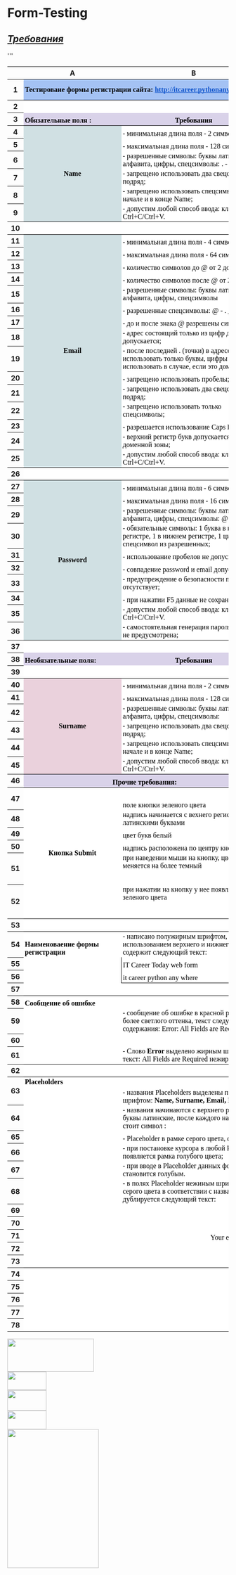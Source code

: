 # Form-Testing

## [_Требования_](https://docs.google.com/spreadsheets/d/1GskJaeBiiw9uv_AyOhPiNVkFe2F1kppOI8OBkUnIjfw/edit#gid=0)

'''
<meta http-equiv="Content-Type" content="text/html; charset=utf-8"><link type="text/css" rel="stylesheet" href="resources/sheet.css" >
<style type="text/css">.ritz .waffle a { color: inherit; }.ritz .waffle .s5{border-bottom:1px SOLID #000000;background-color:#d0e0e3;text-align:center;font-weight:bold;color:#000000;font-family:'Times New Roman';font-size:12pt;vertical-align:middle;white-space:nowrap;direction:ltr;padding:2px 3px 2px 3px;}.ritz .waffle .s8{border-bottom:1px SOLID #000000;background-color:#ffffff;text-align:left;font-weight:bold;color:#000000;font-family:'Times New Roman';font-size:12pt;vertical-align:bottom;white-space:nowrap;direction:ltr;padding:2px 3px 2px 3px;}.ritz .waffle .s16{border-bottom:1px SOLID #000000;background-color:#ffffff;}.ritz .waffle .s2{background-color:#ffffff;text-align:left;color:#000000;font-family:'Times New Roman';font-size:12pt;vertical-align:bottom;white-space:normal;overflow:hidden;word-wrap:break-word;direction:ltr;padding:2px 3px 2px 3px;}.ritz .waffle .s17{border-right:1px SOLID #000000;background-color:#ffffff;}.ritz .waffle .s11{background-color:#d9d2e9;text-align:center;font-weight:bold;color:#000000;font-family:'Times New Roman';font-size:12pt;vertical-align:bottom;white-space:normal;overflow:hidden;word-wrap:break-word;direction:ltr;padding:2px 3px 2px 3px;}.ritz .waffle .s9{border-bottom:1px SOLID #000000;background-color:#ffffff;text-align:left;color:#000000;font-family:'Times New Roman';font-size:12pt;vertical-align:bottom;white-space:normal;overflow:hidden;word-wrap:break-word;direction:ltr;padding:2px 3px 2px 3px;}.ritz .waffle .s0{border-bottom:1px SOLID #000000;border-right:1px SOLID #000000;background-color:#a4c2f4;text-align:left;font-weight:bold;color:#000000;font-family:'Times New Roman';font-size:12pt;vertical-align:middle;white-space:nowrap;direction:ltr;padding:2px 3px 2px 3px;}.ritz .waffle .s3{border-bottom:1px SOLID #000000;background-color:#d9d2e9;text-align:left;font-weight:bold;color:#000000;font-family:'Times New Roman';font-size:12pt;vertical-align:bottom;white-space:nowrap;direction:ltr;padding:2px 3px 2px 3px;}.ritz .waffle .s22{border-right:1px SOLID #000000;background-color:#ffffff;text-align:right;color:#000000;font-family:'Times New Roman';font-size:12pt;vertical-align:bottom;white-space:normal;overflow:hidden;word-wrap:break-word;direction:ltr;padding:2px 3px 2px 3px;}.ritz .waffle .s18{background-color:#ffffff;text-align:left;font-weight:bold;color:#000000;font-family:'Times New Roman';font-size:12pt;vertical-align:bottom;white-space:normal;overflow:hidden;word-wrap:break-word;direction:ltr;padding:2px 3px 2px 3px;}.ritz .waffle .s19{background-color:#ffffff;text-align:left;color:#000000;font-family:'Arial';font-size:10pt;vertical-align:bottom;white-space:nowrap;direction:ltr;padding:2px 3px 2px 3px;}.ritz .waffle .s7{border-bottom:1px SOLID #000000;border-right:1px SOLID #000000;background-color:#ffffff;text-align:left;color:#000000;font-family:'Times New Roman';font-size:12pt;vertical-align:bottom;white-space:normal;overflow:hidden;word-wrap:break-word;direction:ltr;padding:2px 3px 2px 3px;}.ritz .waffle .s6{border-right:1px SOLID #000000;background-color:#ffffff;text-align:left;color:#000000;font-family:'Times New Roman';font-size:12pt;vertical-align:bottom;white-space:normal;overflow:hidden;word-wrap:break-word;direction:ltr;padding:2px 3px 2px 3px;}.ritz .waffle .s21{border-right:1px SOLID #000000;background-color:#ffffff;text-align:right;color:#000000;font-family:'Times New Roman';font-size:12pt;vertical-align:bottom;white-space:nowrap;direction:ltr;padding:2px 3px 2px 3px;}.ritz .waffle .s14{border-right:1px SOLID #000000;background-color:#ffffff;text-align:left;color:#000000;font-family:'Times New Roman';font-size:12pt;vertical-align:top;white-space:normal;overflow:hidden;word-wrap:break-word;direction:ltr;padding:2px 3px 2px 3px;}.ritz .waffle .s12{border-bottom:1px SOLID #000000;background-color:#ead1dc;text-align:center;font-weight:bold;color:#000000;font-family:'Times New Roman';font-size:12pt;vertical-align:middle;white-space:nowrap;direction:ltr;padding:2px 3px 2px 3px;}.ritz .waffle .s10{background-color:#d9d2e9;text-align:left;font-weight:bold;color:#000000;font-family:'Times New Roman';font-size:12pt;vertical-align:bottom;white-space:nowrap;direction:ltr;padding:2px 3px 2px 3px;}.ritz .waffle .s13{border-bottom:1px SOLID #000000;background-color:#ffffff;text-align:center;font-weight:bold;color:#000000;font-family:'Times New Roman';font-size:12pt;vertical-align:middle;white-space:nowrap;direction:ltr;padding:2px 3px 2px 3px;}.ritz .waffle .s1{background-color:#ffffff;text-align:left;font-weight:bold;color:#000000;font-family:'Times New Roman';font-size:12pt;vertical-align:bottom;white-space:nowrap;direction:ltr;padding:2px 3px 2px 3px;}.ritz .waffle .s20{background-color:#ffffff;text-align:left;font-weight:bold;color:#000000;font-family:'Times New Roman';font-size:12pt;vertical-align:top;white-space:nowrap;direction:ltr;padding:2px 3px 2px 3px;}.ritz .waffle .s4{border-bottom:1px SOLID #000000;background-color:#d9d2e9;text-align:center;font-weight:bold;color:#000000;font-family:'Times New Roman';font-size:12pt;vertical-align:bottom;white-space:normal;overflow:hidden;word-wrap:break-word;direction:ltr;padding:2px 3px 2px 3px;}.ritz .waffle .s15{border-bottom:1px SOLID #000000;border-right:1px SOLID #000000;background-color:#ffffff;text-align:left;color:#000000;font-family:'Times New Roman';font-size:12pt;vertical-align:top;white-space:normal;overflow:hidden;word-wrap:break-word;direction:ltr;padding:2px 3px 2px 3px;}</style><div class="ritz grid-container" dir="ltr"><table class="waffle" cellspacing="0" cellpadding="0"><thead><tr><th class="row-header freezebar-origin-ltr"></th><th id="0C0" style="width:213px;" class="column-headers-background">A</th><th id="0C1" style="width:481px;" class="column-headers-background">B</th></tr></thead><tbody><tr style="height: 38px"><th id="0R0" style="height: 38px;" class="row-headers-background"><div class="row-header-wrapper" style="line-height: 38px">1</div></th><td class="s0" dir="ltr" colspan="2">Тестироваие формы регистрации сайта: <span style="text-decoration:underline;-webkit-text-decoration-skip:none;text-decoration-skip-ink:none;color:#1155cc;"><a target="_blank" href="http://itcareer.pythonanywhere.com/">http://itcareer.pythonanywhere.com/</a></span></td></tr><tr style="height: 20px"><th id="0R1" style="height: 20px;" class="row-headers-background"><div class="row-header-wrapper" style="line-height: 20px">2</div></th><td class="s1"></td><td class="s2"></td></tr><tr style="height: 20px"><th id="0R2" style="height: 20px;" class="row-headers-background"><div class="row-header-wrapper" style="line-height: 20px">3</div></th><td class="s3" dir="ltr">Обязательные поля :</td><td class="s4" dir="ltr">Требования </td></tr><tr style="height: 20px"><th id="0R3" style="height: 20px;" class="row-headers-background"><div class="row-header-wrapper" style="line-height: 20px">4</div></th><td class="s5" dir="ltr" rowspan="6">Name</td><td class="s6" dir="ltr">- минимальная длина поля - 2 символа;</td></tr><tr style="height: 20px"><th id="0R4" style="height: 20px;" class="row-headers-background"><div class="row-header-wrapper" style="line-height: 20px">5</div></th><td class="s6" dir="ltr">- максимальная длина поля - 128 символов;</td></tr><tr style="height: 20px"><th id="0R5" style="height: 20px;" class="row-headers-background"><div class="row-header-wrapper" style="line-height: 20px">6</div></th><td class="s6" dir="ltr">- разрешенные символы: буквы латинского алфавита, цифры, спецсимволы: . - _ пробел</td></tr><tr style="height: 20px"><th id="0R6" style="height: 20px;" class="row-headers-background"><div class="row-header-wrapper" style="line-height: 20px">7</div></th><td class="s6" dir="ltr">- запрещено использовать два свецсимвола подряд;</td></tr><tr style="height: 20px"><th id="0R7" style="height: 20px;" class="row-headers-background"><div class="row-header-wrapper" style="line-height: 20px">8</div></th><td class="s6" dir="ltr">- запрещено использовать спецсимволы  в начале и в конце Name;</td></tr><tr style="height: 20px"><th id="0R8" style="height: 20px;" class="row-headers-background"><div class="row-header-wrapper" style="line-height: 20px">9</div></th><td class="s7" dir="ltr">- допустим любой способ ввода: клавиатура, Ctrl+C/Ctrl+V.</td></tr><tr style="height: 20px"><th id="0R9" style="height: 20px;" class="row-headers-background"><div class="row-header-wrapper" style="line-height: 20px">10</div></th><td class="s8"></td><td class="s9" dir="ltr"></td></tr><tr style="height: 20px"><th id="0R10" style="height: 20px;" class="row-headers-background"><div class="row-header-wrapper" style="line-height: 20px">11</div></th><td class="s5" dir="ltr" rowspan="15">Email</td><td class="s6" dir="ltr">- минимальная длина поля - 4 символа;</td></tr><tr style="height: 20px"><th id="0R11" style="height: 20px;" class="row-headers-background"><div class="row-header-wrapper" style="line-height: 20px">12</div></th><td class="s6" dir="ltr">- максимальная длина поля - 64 символов;</td></tr><tr style="height: 20px"><th id="0R12" style="height: 20px;" class="row-headers-background"><div class="row-header-wrapper" style="line-height: 20px">13</div></th><td class="s6" dir="ltr">- количество символов до @ от 2 до 32;</td></tr><tr style="height: 20px"><th id="0R13" style="height: 20px;" class="row-headers-background"><div class="row-header-wrapper" style="line-height: 20px">14</div></th><td class="s6" dir="ltr">- количество символов после @ от 2 до 16;</td></tr><tr style="height: 20px"><th id="0R14" style="height: 20px;" class="row-headers-background"><div class="row-header-wrapper" style="line-height: 20px">15</div></th><td class="s6" dir="ltr">- разрешенные символы: буквы латинского алфавита, цифры, спецсимволы</td></tr><tr style="height: 20px"><th id="0R15" style="height: 20px;" class="row-headers-background"><div class="row-header-wrapper" style="line-height: 20px">16</div></th><td class="s6" dir="ltr">- разрешенные спецсимволы: @ - . _</td></tr><tr style="height: 20px"><th id="0R16" style="height: 20px;" class="row-headers-background"><div class="row-header-wrapper" style="line-height: 20px">17</div></th><td class="s6" dir="ltr">- до и после знака @ разрешены символы: - . _</td></tr><tr style="height: 20px"><th id="0R17" style="height: 20px;" class="row-headers-background"><div class="row-header-wrapper" style="line-height: 20px">18</div></th><td class="s6" dir="ltr">- адрес состоящий только из цифр до знака @ - допускается;</td></tr><tr style="height: 20px"><th id="0R18" style="height: 20px;" class="row-headers-background"><div class="row-header-wrapper" style="line-height: 20px">19</div></th><td class="s6" dir="ltr">- после последней . (точки) в адресе можно использовать только буквы, цифры можно использовать в случае, если это доменная зона;</td></tr><tr style="height: 20px"><th id="0R19" style="height: 20px;" class="row-headers-background"><div class="row-header-wrapper" style="line-height: 20px">20</div></th><td class="s6" dir="ltr">- запрещено использовать пробелы;</td></tr><tr style="height: 20px"><th id="0R20" style="height: 20px;" class="row-headers-background"><div class="row-header-wrapper" style="line-height: 20px">21</div></th><td class="s6" dir="ltr">- запрещено использовать два свецсимвола подряд;</td></tr><tr style="height: 20px"><th id="0R21" style="height: 20px;" class="row-headers-background"><div class="row-header-wrapper" style="line-height: 20px">22</div></th><td class="s6" dir="ltr">- запрещено использовать только спецсимволы;</td></tr><tr style="height: 20px"><th id="0R22" style="height: 20px;" class="row-headers-background"><div class="row-header-wrapper" style="line-height: 20px">23</div></th><td class="s6" dir="ltr">- разрешается использование Caps Lock;</td></tr><tr style="height: 20px"><th id="0R23" style="height: 20px;" class="row-headers-background"><div class="row-header-wrapper" style="line-height: 20px">24</div></th><td class="s6" dir="ltr">- верхний регистр букв допускается, кроме доменной зоны;</td></tr><tr style="height: 20px"><th id="0R24" style="height: 20px;" class="row-headers-background"><div class="row-header-wrapper" style="line-height: 20px">25</div></th><td class="s7" dir="ltr">- допустим любой способ ввода: клавиатура, Ctrl+C/Ctrl+V.</td></tr><tr style="height: 20px"><th id="0R25" style="height: 20px;" class="row-headers-background"><div class="row-header-wrapper" style="line-height: 20px">26</div></th><td class="s8"></td><td class="s9"></td></tr><tr style="height: 20px"><th id="0R26" style="height: 20px;" class="row-headers-background"><div class="row-header-wrapper" style="line-height: 20px">27</div></th><td class="s5" dir="ltr" rowspan="10">Password</td><td class="s6" dir="ltr">- минимальная длина поля - 6 символа;</td></tr><tr style="height: 20px"><th id="0R27" style="height: 20px;" class="row-headers-background"><div class="row-header-wrapper" style="line-height: 20px">28</div></th><td class="s6" dir="ltr">- максимальная длина поля - 16 символов;</td></tr><tr style="height: 20px"><th id="0R28" style="height: 20px;" class="row-headers-background"><div class="row-header-wrapper" style="line-height: 20px">29</div></th><td class="s6" dir="ltr">- разрешенные символы: буквы латинского алфавита, цифры, спецсимволы: @ ? ! -</td></tr><tr style="height: 20px"><th id="0R29" style="height: 20px;" class="row-headers-background"><div class="row-header-wrapper" style="line-height: 20px">30</div></th><td class="s6" dir="ltr">- обязательные символы: 1 буква в верхнем регистре, 1 в нижнем регистре, 1 цифра, 1 спецсимвол из разрешенных;</td></tr><tr style="height: 20px"><th id="0R30" style="height: 20px;" class="row-headers-background"><div class="row-header-wrapper" style="line-height: 20px">31</div></th><td class="s6" dir="ltr">- использование пробелов не допускается;</td></tr><tr style="height: 20px"><th id="0R31" style="height: 20px;" class="row-headers-background"><div class="row-header-wrapper" style="line-height: 20px">32</div></th><td class="s6" dir="ltr">- совпадение password и email допускается;</td></tr><tr style="height: 20px"><th id="0R32" style="height: 20px;" class="row-headers-background"><div class="row-header-wrapper" style="line-height: 20px">33</div></th><td class="s6" dir="ltr">- предупреждение о безопасности пароля - отсутствует;</td></tr><tr style="height: 20px"><th id="0R33" style="height: 20px;" class="row-headers-background"><div class="row-header-wrapper" style="line-height: 20px">34</div></th><td class="s6" dir="ltr">- при нажатии F5 данные не сохраняются; </td></tr><tr style="height: 20px"><th id="0R34" style="height: 20px;" class="row-headers-background"><div class="row-header-wrapper" style="line-height: 20px">35</div></th><td class="s6" dir="ltr">- допустим любой способ ввода: клавиатура, Ctrl+C/Ctrl+V.</td></tr><tr style="height: 20px"><th id="0R35" style="height: 20px;" class="row-headers-background"><div class="row-header-wrapper" style="line-height: 20px">36</div></th><td class="s7" dir="ltr">- самостоятельная генерация пароля в форме не предусмотрена;</td></tr><tr style="height: 20px"><th id="0R36" style="height: 20px;" class="row-headers-background"><div class="row-header-wrapper" style="line-height: 20px">37</div></th><td class="s1"></td><td class="s2"></td></tr><tr style="height: 20px"><th id="0R37" style="height: 20px;" class="row-headers-background"><div class="row-header-wrapper" style="line-height: 20px">38</div></th><td class="s10 softmerge" dir="ltr"><div class="softmerge-inner" style="width:210px;left:-1px">Необязательные поля: </div></td><td class="s11" dir="ltr">Требования</td></tr><tr style="height: 20px"><th id="0R38" style="height: 20px;" class="row-headers-background"><div class="row-header-wrapper" style="line-height: 20px">39</div></th><td class="s8"></td><td class="s9"></td></tr><tr style="height: 20px"><th id="0R39" style="height: 20px;" class="row-headers-background"><div class="row-header-wrapper" style="line-height: 20px">40</div></th><td class="s12" dir="ltr" rowspan="6">Surname</td><td class="s6" dir="ltr">- минимальная длина поля - 2 символа;</td></tr><tr style="height: 20px"><th id="0R40" style="height: 20px;" class="row-headers-background"><div class="row-header-wrapper" style="line-height: 20px">41</div></th><td class="s6" dir="ltr">- максимальная длина поля - 128 символов;</td></tr><tr style="height: 20px"><th id="0R41" style="height: 20px;" class="row-headers-background"><div class="row-header-wrapper" style="line-height: 20px">42</div></th><td class="s6" dir="ltr">- разрешенные символы: буквы латинского алфавита, цифры, спецсимволы:</td></tr><tr style="height: 20px"><th id="0R42" style="height: 20px;" class="row-headers-background"><div class="row-header-wrapper" style="line-height: 20px">43</div></th><td class="s6" dir="ltr">- запрещено использовать два свецсимвола подряд;</td></tr><tr style="height: 20px"><th id="0R43" style="height: 20px;" class="row-headers-background"><div class="row-header-wrapper" style="line-height: 20px">44</div></th><td class="s6" dir="ltr">- запрещено использовать спецсимволы в начале и в конце Name;</td></tr><tr style="height: 20px"><th id="0R44" style="height: 20px;" class="row-headers-background"><div class="row-header-wrapper" style="line-height: 20px">45</div></th><td class="s7" dir="ltr">- допустим любой способ ввода: клавиатура, Ctrl+C/Ctrl+V.</td></tr><tr style="height: 21px"><th id="0R45" style="height: 21px;" class="row-headers-background"><div class="row-header-wrapper" style="line-height: 21px">46</div></th><td class="s4" dir="ltr" colspan="2">Прочие требования:</td></tr><tr style="height: 42px"><th id="0R46" style="height: 42px;" class="row-headers-background"><div class="row-header-wrapper" style="line-height: 42px">47</div></th><td class="s13" dir="ltr" rowspan="6">Кнопка Submit</td><td class="s6" dir="ltr">поле кнопки зеленого цвета</td></tr><tr style="height: 20px"><th id="0R47" style="height: 20px;" class="row-headers-background"><div class="row-header-wrapper" style="line-height: 20px">48</div></th><td class="s6" dir="ltr">надпись начинается с вехнего регистра латинскими буквами </td></tr><tr style="height: 20px"><th id="0R48" style="height: 20px;" class="row-headers-background"><div class="row-header-wrapper" style="line-height: 20px">49</div></th><td class="s6" dir="ltr">цвет букв белый</td></tr><tr style="height: 20px"><th id="0R49" style="height: 20px;" class="row-headers-background"><div class="row-header-wrapper" style="line-height: 20px">50</div></th><td class="s6" dir="ltr">надпись расположена  по центру кнопки</td></tr><tr style="height: 63px"><th id="0R50" style="height: 63px;" class="row-headers-background"><div class="row-header-wrapper" style="line-height: 63px">51</div></th><td class="s14" dir="ltr">при наведении мыши на кнопку, цвет поля меняется на более темный</td></tr><tr style="height: 69px"><th id="0R51" style="height: 69px;" class="row-headers-background"><div class="row-header-wrapper" style="line-height: 69px">52</div></th><td class="s15" dir="ltr">при нажатии на кнопку у нее появляется рамка зеленого цвета </td></tr><tr style="height: 20px"><th id="0R52" style="height: 20px;" class="row-headers-background"><div class="row-header-wrapper" style="line-height: 20px">53</div></th><td class="s16"></td><td class="s16"></td></tr><tr style="height: 20px"><th id="0R53" style="height: 20px;" class="row-headers-background"><div class="row-header-wrapper" style="line-height: 20px">54</div></th><td class="s2" dir="ltr"><span style="font-weight:bold;">Наименоваение формы регистрации</span> </td><td class="s6" dir="ltr">- написано полужирным шрифтом, с использованием верхнего и нижнего регистра, содержит следующий текст: </td></tr><tr style="height: 20px"><th id="0R54" style="height: 20px;" class="row-headers-background"><div class="row-header-wrapper" style="line-height: 20px">55</div></th><td class="s17"></td><td class="s2" dir="ltr">IT Career Today web form</td></tr><tr style="height: 20px"><th id="0R55" style="height: 20px;" class="row-headers-background"><div class="row-header-wrapper" style="line-height: 20px">56</div></th><td class="s17"></td><td class="s9" dir="ltr">it career python any where</td></tr><tr style="height: 20px"><th id="0R56" style="height: 20px;" class="row-headers-background"><div class="row-header-wrapper" style="line-height: 20px">57</div></th><td class="s9" dir="ltr"></td><td class="s9" dir="ltr"></td></tr><tr style="height: 20px"><th id="0R57" style="height: 20px;" class="row-headers-background"><div class="row-header-wrapper" style="line-height: 20px">58</div></th><td class="s18" dir="ltr">Сообщение об ошибке</td><td class="s6" dir="ltr"></td></tr><tr style="height: 20px"><th id="0R58" style="height: 20px;" class="row-headers-background"><div class="row-header-wrapper" style="line-height: 20px">59</div></th><td class="s19"></td><td class="s6" dir="ltr">- сообщение об ошибке в красной рамке, поле более светлого оттенка, текст следующего содержания: Error: All Fields are Required</td></tr><tr style="height: 20px"><th id="0R59" style="height: 20px;" class="row-headers-background"><div class="row-header-wrapper" style="line-height: 20px">60</div></th><td class="s1"></td><td class="s6"></td></tr><tr style="height: 20px"><th id="0R60" style="height: 20px;" class="row-headers-background"><div class="row-header-wrapper" style="line-height: 20px">61</div></th><td class="s8"></td><td class="s7" dir="ltr">- Слово <span style="font-weight:bold;">Error </span>выделено жирным шрифтом, текст: All Fields are Required нежирным</td></tr><tr style="height: 20px"><th id="0R61" style="height: 20px;" class="row-headers-background"><div class="row-header-wrapper" style="line-height: 20px">62</div></th><td class="s8"></td><td class="s9"></td></tr><tr style="height: 55px"><th id="0R62" style="height: 55px;" class="row-headers-background"><div class="row-header-wrapper" style="line-height: 55px">63</div></th><td class="s20" dir="ltr">Placeholders</td><td class="s6" dir="ltr">- названия Placeholders выделены полужирным шрифтом: <span style="font-weight:bold;">Name, Surname, Email, Password</span>;</td></tr><tr style="height: 20px"><th id="0R63" style="height: 20px;" class="row-headers-background"><div class="row-header-wrapper" style="line-height: 20px">64</div></th><td class="s1"></td><td class="s6" dir="ltr">- названия начинаются с верхнего регистра, буквы латинские, после каждого названия стоит символ :</td></tr><tr style="height: 20px"><th id="0R64" style="height: 20px;" class="row-headers-background"><div class="row-header-wrapper" style="line-height: 20px">65</div></th><td class="s1"></td><td class="s6" dir="ltr">- Placeholder в рамке серого цвета, фон белый;</td></tr><tr style="height: 20px"><th id="0R65" style="height: 20px;" class="row-headers-background"><div class="row-header-wrapper" style="line-height: 20px">66</div></th><td class="s1"></td><td class="s6" dir="ltr">- при постановке курсора в любой Placeholder появляется рамка голубого цвета;</td></tr><tr style="height: 20px"><th id="0R66" style="height: 20px;" class="row-headers-background"><div class="row-header-wrapper" style="line-height: 20px">67</div></th><td class="s1"></td><td class="s6" dir="ltr">- при вводе в Placeholder данных фон становится голубым.</td></tr><tr style="height: 20px"><th id="0R67" style="height: 20px;" class="row-headers-background"><div class="row-header-wrapper" style="line-height: 20px">68</div></th><td class="s1"></td><td class="s6" dir="ltr">- в полях Placeholder нежиным шрифтом серого цвета в соответствии с названиями дублируется следующий текст: </td></tr><tr style="height: 20px"><th id="0R68" style="height: 20px;" class="row-headers-background"><div class="row-header-wrapper" style="line-height: 20px">69</div></th><td class="s1"></td><td class="s21" dir="ltr">Name</td></tr><tr style="height: 20px"><th id="0R69" style="height: 20px;" class="row-headers-background"><div class="row-header-wrapper" style="line-height: 20px">70</div></th><td class="s1"></td><td class="s22" dir="ltr"> Surname</td></tr><tr style="height: 20px"><th id="0R70" style="height: 20px;" class="row-headers-background"><div class="row-header-wrapper" style="line-height: 20px">71</div></th><td class="s1"></td><td class="s21" dir="ltr">Your email address </td></tr><tr style="height: 20px"><th id="0R71" style="height: 20px;" class="row-headers-background"><div class="row-header-wrapper" style="line-height: 20px">72</div></th><td class="s1"></td><td class="s21" dir="ltr">Password</td></tr><tr style="height: 20px"><th id="0R72" style="height: 20px;" class="row-headers-background"><div class="row-header-wrapper" style="line-height: 20px">73</div></th><td class="s8"></td><td class="s7"></td></tr><tr style="height: 20px"><th id="0R73" style="height: 20px;" class="row-headers-background"><div class="row-header-wrapper" style="line-height: 20px">74</div></th><td class="s1"></td><td class="s2"></td></tr><tr style="height: 20px"><th id="0R74" style="height: 20px;" class="row-headers-background"><div class="row-header-wrapper" style="line-height: 20px">75</div></th><td class="s1"></td><td class="s2"></td></tr><tr style="height: 20px"><th id="0R75" style="height: 20px;" class="row-headers-background"><div class="row-header-wrapper" style="line-height: 20px">76</div></th><td class="s1"></td><td class="s2"></td></tr><tr style="height: 20px"><th id="0R76" style="height: 20px;" class="row-headers-background"><div class="row-header-wrapper" style="line-height: 20px">77</div></th><td class="s1"></td><td class="s2"></td></tr><tr style="height: 20px"><th id="0R77" style="height: 20px;" class="row-headers-background"><div class="row-header-wrapper" style="line-height: 20px">78</div></th><td class="s1"></td><td class="s2"></td></tr></tbody></table></div><div id='embed_676015414' class='waffle-embedded-object-overlay' style='width: 197px; height: 75px; display: block;'><img src='https://lh5.googleusercontent.com/N44H4FgJ2Nm9Geqc7ZXQZ-uDVXPFqpAye5zH15VmrQA3j7pSWy-0VBaG6H44duKNfd7rgmEXNGnbn9KeE20G30YFo2N9EPOHOQCgE676wILt3AHKcI8g6CkDFNdzTjhvMVk7iYbnqA' style='display: block;' height='75' width='197'></div><div id='embed_2145967280' class='waffle-embedded-object-overlay' style='width: 89px; height: 42px; display: block;'><img src='https://lh6.googleusercontent.com/VktemPITMkMKoAOgVbeLKZ-msUV6My1dRu73atSqOlw5xiJ9T79ADUPdSJZ1H4m4-Cx1fsbmkvao3KrC5xst2y3Gu4yNg1UHDaS9Ir_z9vFMuJUvT63EeDtCmtRHH7nBIrKF7Zh0gg' style='display: block;' height='42' width='89'></div><div id='embed_2041554311' class='waffle-embedded-object-overlay' style='width: 89px; height: 47px; display: block;'><img src='https://lh4.googleusercontent.com/u3dlDm0wQiMpIhxAsUCSJWErZKkrdS5txbyc-wF963AOMT7KbsFuKqbvDtxfud6ehMejpJDKwK1zUGRqEiAtzAhk_COxnSJGlvn3ERPn4bd4rHeU9Dm2Xj7bAP8AsoyKbi6YlibH2g' style='display: block;' height='47' width='89'></div><div id='embed_1404050134' class='waffle-embedded-object-overlay' style='width: 89px; height: 42px; display: block;'><img src='https://lh3.googleusercontent.com/BbMY-qZsJiBO6BvAbnXPJaXCWao0moA2ZGD1FOyFX8uzT_ViRI5bgpfEZ_UkXVtbli5hZvfdm1QuVoBsfcBF2E1zStn5sZaDsMthDsG67OoFFRgRpTcxa-epWz-8qIlkAQ05YRfKMg' style='display: block;' height='42' width='89'></div><div id='embed_605975543' class='waffle-embedded-object-overlay' style='width: 208px; height: 316px; display: block;'><img src='https://lh6.googleusercontent.com/_q6RwF8O1EZMb-Xxfjnjor66u6_8eBhObIRfmIadh3uZ41ZkVtKofJpipn6io4qikZNX7Axqy036yN9tb7SRO7wEnDcvTnsDvaIP6xT05IMZDFGL6tXhrYwOj7zosN1v4CP2zX1Vpw' style='display: block;' height='316' width='208'></div><script type="text/javascript" nonce="2Q6lYex/YVwrXn6MYpBEWQ">
  function posObj(sheet, id, row, col, x, y) {
      var rtl = false;
      var sheetElement = document.getElementById(sheet);
      if (!sheetElement) {
        sheetElement = document.getElementById(sheet + '-grid-container');
      }
      if (sheetElement) {
        rtl = sheetElement.getAttribute('dir') == 'rtl';
      }
      var r = document.getElementById(sheet+'R'+row);
      var c = document.getElementById(sheet+'C'+col);
      if (r && c) {
        var objElement = document.getElementById(id);
        var s = objElement.style;
        var t = y;
        while (r && r != sheetElement) {
          t += r.offsetTop;
          r = r.offsetParent;
      }
      var offsetX = x;
      while (c && c != sheetElement) {
        offsetX += c.offsetLeft;
        c = c.offsetParent;
      }
      if (rtl) {
        offsetX -= objElement.offsetWidth;
      }
      s.left = offsetX + 'px';
      s.top = t + 'px';
      s.display = 'block';
      s.border = '1px solid #000000';
    }
  }

  function posObjs()

'''
## [_Чек-лист_](https://docs.google.com/spreadsheets/d/1GskJaeBiiw9uv_AyOhPiNVkFe2F1kppOI8OBkUnIjfw/edit#gid=766284070)
## [_Баг-репорт_](https://docs.google.com/spreadsheets/d/1GskJaeBiiw9uv_AyOhPiNVkFe2F1kppOI8OBkUnIjfw/edit#gid=439089364) 
